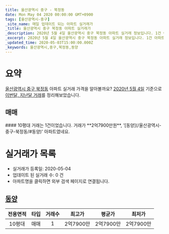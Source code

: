 ```yaml
---
title: 울산광역시 중구 - 북정동
date: Mon May 04 2020 00:00:00 GMT+0900
tags: [울산광역시-중구]
_site_name: 매일 업데이트 되는 아파트 실거래가
_title: 울산광역시 중구 북정동 아파트 실거래가
_description: 2020년 5월 4일 울산광역시 중구 북정동 아파트 실거래 정보입니다. 1건 아파트 정보가 있습니다.
_excerpt: 2020년 5월 4일 울산광역시 중구 북정동 아파트 실거래 정보입니다. 1건 아파트 정보가 있습니다.
_updated_time: 2020-05-03T15:00:00.000Z
_keywords: 울산광역시,중구,북정동,동양
---
```





# 요약
<ins>울산광역시 중구 북정동</ins> 아파트 실거래 가격을 알아볼까요? <ins>2020년 5월 4일</ins> 기준으로 <ins>이번달, 지난달 거래</ins>를 정리해보았습니다.

## 매매
<div class="container">
<div class="twelve columns" markdown="1">
#### 10평대
거래는 1건이었습니다. 거래가 **2억7900만원**, '[동양](/울산광역시-중구-북정동/#동양)' 아파트였네요.
</div>
</div>



# 실거래가 목록
- 실거래가 등록일: 2020-05-04
- 업데이트 된 실거래 수: 0 건
- 아파트명을 클릭하면 외부 검색 페이지로 연결됩니다.

## [동양](#동양)

|전용면적|타입|거래수|최고가|평균가|최저가|
|:---:|:---:|:---:|:---:|:---:|:---:|
|10평대|<span class="deal-type-1">매매</span>|1|2억7900만|2억7900만|2억7900만|

<br/>



